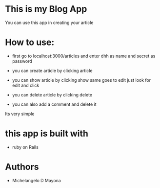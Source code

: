 # This is my Blog App

You can use this app in creating your article


# How to use:

* first go to localhost:3000/articles and enter dhh as name and secret as password

* you can create article by clicking article

* you can show article by clicking show same goes to edit just look for edit and click

* you can delete article by clicking delete

* you can also add a comment and delete it

Its very simple

# this app is built with

* ruby on Rails

#  Authors

* Michelangelo D Mayona

#
